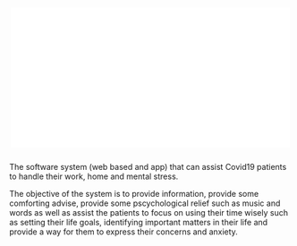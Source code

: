 <h1 align="center"><img src="public/appname.svg" width="500"></h1>
<p> The software system (web based and app) that can assist Covid19 patients to handle their work, home and mental stress.

The objective of the system is to provide information, provide some comforting  advise, provide some pscychological relief such as music and words as well as assist the patients to focus on using their time wisely such as setting their life goals,  identifying important matters in their life and provide a way for them to express their concerns and anxiety. </p>
